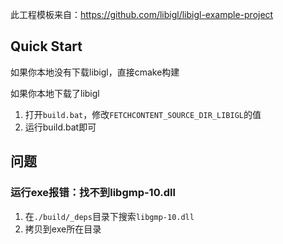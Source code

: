 此工程模板来自：https://github.com/libigl/libigl-example-project

## Quick Start
如果你本地没有下载libigl，直接cmake构建

如果你本地下载了libigl
1. 打开`build.bat`，修改`FETCHCONTENT_SOURCE_DIR_LIBIGL`的值
2. 运行build.bat即可


## 问题
### 运行exe报错：找不到libgmp-10.dll
1. 在`./build/_deps`目录下搜索`libgmp-10.dll`
2. 拷贝到exe所在目录